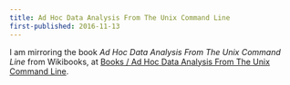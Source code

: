 ```yaml
---
title: Ad Hoc Data Analysis From The Unix Command Line
first-published: 2016-11-13
---
```


I am mirroring the book *Ad Hoc Data Analysis From The Unix Command Line* from Wikibooks,
at [Books / Ad Hoc Data Analysis From The Unix Command Line](/books/ad-hoc-data-analysis-from-the-unix-command-line/).

